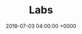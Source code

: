 ---
title: 'Labs'
name: "labs"
language: en
published: true
description: "Projects we’re working on."
date: 2018-07-03 04:00:00 +0000
tags: []
layout: "pages/labs"
image: "/uploads/typeking-cover.png"
sections:
- template: "overview"
  class: "padding-l-top"
  title: "Fullstack Labs"
  paragraph: "Projects and experiments we are working on."
- template: "related_work"
  class: "padding-l"
  grid:
    layout: "grid"
    tabs: false
    columns: "3"
- template: "expand-contact"
  class: "cta-toggle"
  subtitle: "Get Started"
  title: "From presentation design to new brand strategy, we’ve got you covered."
  form:
  - template: "contact"
    fields:
---